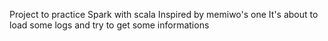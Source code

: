 Project to practice Spark with scala 
Inspired by memiwo's one
It's about to load some logs and try to get some informations 

